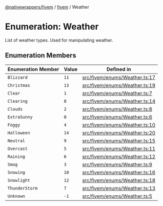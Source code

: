 [@nativewrappers/fivem](../../README.md) / [fivem](../README.md) / Weather

# Enumeration: Weather

List of weather types. Used for manipulating weather.

## Enumeration Members

| Enumeration Member | Value | Defined in |
| ------ | ------ | ------ |
| `Blizzard` | `11` | [src/fivem/enums/Weather.ts:17](https://github.com/nativewrappers/fivem/blob/2d4fa96d0a81695a673fe4c595d3abfefbf554a5/src/fivem/enums/Weather.ts#L17) |
| `Christmas` | `13` | [src/fivem/enums/Weather.ts:19](https://github.com/nativewrappers/fivem/blob/2d4fa96d0a81695a673fe4c595d3abfefbf554a5/src/fivem/enums/Weather.ts#L19) |
| `Clear` | `1` | [src/fivem/enums/Weather.ts:7](https://github.com/nativewrappers/fivem/blob/2d4fa96d0a81695a673fe4c595d3abfefbf554a5/src/fivem/enums/Weather.ts#L7) |
| `Clearing` | `8` | [src/fivem/enums/Weather.ts:14](https://github.com/nativewrappers/fivem/blob/2d4fa96d0a81695a673fe4c595d3abfefbf554a5/src/fivem/enums/Weather.ts#L14) |
| `Clouds` | `2` | [src/fivem/enums/Weather.ts:8](https://github.com/nativewrappers/fivem/blob/2d4fa96d0a81695a673fe4c595d3abfefbf554a5/src/fivem/enums/Weather.ts#L8) |
| `ExtraSunny` | `0` | [src/fivem/enums/Weather.ts:6](https://github.com/nativewrappers/fivem/blob/2d4fa96d0a81695a673fe4c595d3abfefbf554a5/src/fivem/enums/Weather.ts#L6) |
| `Foggy` | `4` | [src/fivem/enums/Weather.ts:10](https://github.com/nativewrappers/fivem/blob/2d4fa96d0a81695a673fe4c595d3abfefbf554a5/src/fivem/enums/Weather.ts#L10) |
| `Halloween` | `14` | [src/fivem/enums/Weather.ts:20](https://github.com/nativewrappers/fivem/blob/2d4fa96d0a81695a673fe4c595d3abfefbf554a5/src/fivem/enums/Weather.ts#L20) |
| `Neutral` | `9` | [src/fivem/enums/Weather.ts:15](https://github.com/nativewrappers/fivem/blob/2d4fa96d0a81695a673fe4c595d3abfefbf554a5/src/fivem/enums/Weather.ts#L15) |
| `Overcast` | `5` | [src/fivem/enums/Weather.ts:11](https://github.com/nativewrappers/fivem/blob/2d4fa96d0a81695a673fe4c595d3abfefbf554a5/src/fivem/enums/Weather.ts#L11) |
| `Raining` | `6` | [src/fivem/enums/Weather.ts:12](https://github.com/nativewrappers/fivem/blob/2d4fa96d0a81695a673fe4c595d3abfefbf554a5/src/fivem/enums/Weather.ts#L12) |
| `Smog` | `3` | [src/fivem/enums/Weather.ts:9](https://github.com/nativewrappers/fivem/blob/2d4fa96d0a81695a673fe4c595d3abfefbf554a5/src/fivem/enums/Weather.ts#L9) |
| `Snowing` | `10` | [src/fivem/enums/Weather.ts:16](https://github.com/nativewrappers/fivem/blob/2d4fa96d0a81695a673fe4c595d3abfefbf554a5/src/fivem/enums/Weather.ts#L16) |
| `Snowlight` | `12` | [src/fivem/enums/Weather.ts:18](https://github.com/nativewrappers/fivem/blob/2d4fa96d0a81695a673fe4c595d3abfefbf554a5/src/fivem/enums/Weather.ts#L18) |
| `ThunderStorm` | `7` | [src/fivem/enums/Weather.ts:13](https://github.com/nativewrappers/fivem/blob/2d4fa96d0a81695a673fe4c595d3abfefbf554a5/src/fivem/enums/Weather.ts#L13) |
| `Unknown` | `-1` | [src/fivem/enums/Weather.ts:5](https://github.com/nativewrappers/fivem/blob/2d4fa96d0a81695a673fe4c595d3abfefbf554a5/src/fivem/enums/Weather.ts#L5) |
